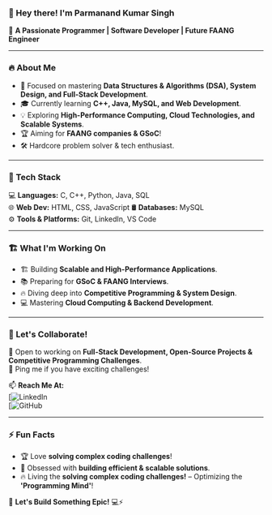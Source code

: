 ### 👋 Hey there! I'm Parmanand Kumar Singh  

🚀 **A Passionate Programmer | Software Developer | Future FAANG Engineer**  

---

### 🔥 About Me
- 🎯 Focused on mastering **Data Structures & Algorithms (DSA), System Design, and Full-Stack Development**.
- 🎓 Currently learning **C++, Java, MySQL, and Web Development**.
- 💡 Exploring **High-Performance Computing, Cloud Technologies, and Scalable Systems**.
- 🏆 Aiming for **FAANG companies & GSoC**!
- 🛠️ Hardcore problem solver & tech enthusiast.

---

### 🚀 Tech Stack

💻 **Languages:** C, C++, Python, Java, SQL  
🌐 **Web Dev:** HTML, CSS, JavaScript 
🛢 **Databases:** MySQL  
⚙ **Tools & Platforms:**  Git, LinkedIn, VS Code  

---

### 🏗️ What I'm Working On
- 🏗 Building **Scalable and High-Performance Applications**.
- 📚 Preparing for **GSoC & FAANG Interviews**.
- 🔥 Diving deep into **Competitive Programming & System Design**.
- 💻 Mastering **Cloud Computing & Backend Development**.

---

### 🤝 Let's Collaborate!
🚀 Open to working on **Full-Stack Development, Open-Source Projects & Competitive Programming Challenges**.  
💬 Ping me if you have exciting challenges!  

📫 **Reach Me At:**  
[![LinkedIn](https://www.linkedin.com/in/parmanand-kumar-76687126a?utm_source=share&utm_campaign=share_via&utm_content=profile&utm_medium=android_app)  
[![GitHub](https://github.com/ParmanandKS)  

---

### ⚡ Fun Facts
- 🏆 Love **solving complex coding challenges**!
- 🎯 Obsessed with **building efficient & scalable solutions**.
- 🔥 Living the **solving complex coding challenges!** – Optimizing the **'Programming Mind'**!  

🚀 **Let's Build Something Epic!** 💻⚡
